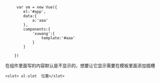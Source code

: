```
     var vm = new Vue({
        el:'#app',
        data:{
            a:'aaa'
        },
        components:{
            'xuwang':{
                template:'#aaa'
            }
        }
        
    })
```

在组件里面写的内容默认是不显示的，想要让它显示需要在模板里面添加插槽

    <slot> ul-slot  位置</slot>
